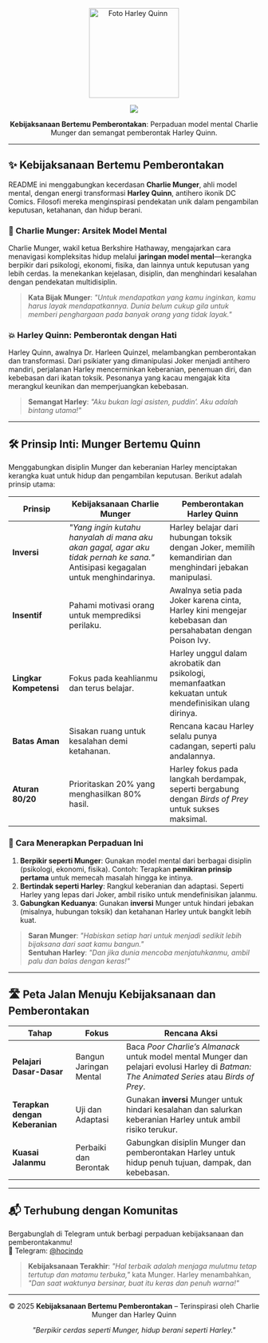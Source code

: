 <p align="center">
  <img src="https://raw.githubusercontent.com/hocindo/hocindo.github.io/main/bosan/a22.jpg" alt="Foto Harley Quinn" width="180">
</p>

<p align="center">
  <a href="https://t.me/hocindo">
    <img src="https://img.shields.io/badge/Telegram-%23Hocindo-blue?logo=telegram&logoColor=white">
  </a>
</p>

<p align="center">
  <b>Kebijaksanaan Bertemu Pemberontakan</b>: Perpaduan model mental Charlie Munger dan semangat pemberontak Harley Quinn.
</p>

---

## ✨ Kebijaksanaan Bertemu Pemberontakan
README ini menggabungkan kecerdasan **Charlie Munger**, ahli model mental, dengan energi transformasi **Harley Quinn**, antihero ikonik DC Comics. Filosofi mereka menginspirasi pendekatan unik dalam pengambilan keputusan, ketahanan, dan hidup berani.

### 🧠 Charlie Munger: Arsitek Model Mental
Charlie Munger, wakil ketua Berkshire Hathaway, mengajarkan cara menavigasi kompleksitas hidup melalui **jaringan model mental**—kerangka berpikir dari psikologi, ekonomi, fisika, dan lainnya untuk keputusan yang lebih cerdas. Ia menekankan kejelasan, disiplin, dan menghindari kesalahan dengan pendekatan multidisiplin.

> **Kata Bijak Munger**: *"Untuk mendapatkan yang kamu inginkan, kamu harus layak mendapatkannya. Dunia belum cukup gila untuk memberi penghargaan pada banyak orang yang tidak layak."*

### 💥 Harley Quinn: Pemberontak dengan Hati
Harley Quinn, awalnya Dr. Harleen Quinzel, melambangkan pemberontakan dan transformasi. Dari psikiater yang dimanipulasi Joker menjadi antihero mandiri, perjalanan Harley mencerminkan keberanian, penemuan diri, dan kebebasan dari ikatan toksik. Pesonanya yang kacau mengajak kita merangkul keunikan dan memperjuangkan kebebasan.

> **Semangat Harley**: *"Aku bukan lagi asisten, puddin’. Aku adalah bintang utama!"*

---

## 🛠️ Prinsip Inti: Munger Bertemu Quinn
Menggabungkan disiplin Munger dan keberanian Harley menciptakan kerangka kuat untuk hidup dan pengambilan keputusan. Berikut adalah prinsip utama:

| Prinsip | Kebijaksanaan Charlie Munger | Pemberontakan Harley Quinn |
|---------|-----------------------------|---------------------------|
| **Inversi** | *"Yang ingin kutahu hanyalah di mana aku akan gagal, agar aku tidak pernah ke sana."* Antisipasi kegagalan untuk menghindarinya. | Harley belajar dari hubungan toksik dengan Joker, memilih kemandirian dan menghindari jebakan manipulasi. |
| **Insentif** | Pahami motivasi orang untuk memprediksi perilaku. | Awalnya setia pada Joker karena cinta, Harley kini mengejar kebebasan dan persahabatan dengan Poison Ivy. |
| **Lingkar Kompetensi** | Fokus pada keahlianmu dan terus belajar. | Harley unggul dalam akrobatik dan psikologi, memanfaatkan kekuatan untuk mendefinisikan ulang dirinya. |
| **Batas Aman** | Sisakan ruang untuk kesalahan demi ketahanan. | Rencana kacau Harley selalu punya cadangan, seperti palu andalannya. |
| **Aturan 80/20** | Prioritaskan 20% yang menghasilkan 80% hasil. | Harley fokus pada langkah berdampak, seperti bergabung dengan *Birds of Prey* untuk sukses maksimal. |

### 🎯 Cara Menerapkan Perpaduan Ini
1. **Berpikir seperti Munger**: Gunakan model mental dari berbagai disiplin (psikologi, ekonomi, fisika). Contoh: Terapkan **pemikiran prinsip pertama** untuk memecah masalah hingga ke intinya.
2. **Bertindak seperti Harley**: Rangkul keberanian dan adaptasi. Seperti Harley yang lepas dari Joker, ambil risiko untuk mendefinisikan jalanmu.
3. **Gabungkan Keduanya**: Gunakan **inversi** Munger untuk hindari jebakan (misalnya, hubungan toksik) dan ketahanan Harley untuk bangkit lebih kuat.

> **Saran Munger**: *"Habiskan setiap hari untuk menjadi sedikit lebih bijaksana dari saat kamu bangun."*  
> **Sentuhan Harley**: *"Dan jika dunia mencoba menjatuhkanmu, ambil palu dan balas dengan keras!"*

---

## 🛣️ Peta Jalan Menuju Kebijaksanaan dan Pemberontakan
| Tahap | Fokus | Rencana Aksi |
|-------|-------|-------------|
| **Pelajari Dasar-Dasar** | Bangun Jaringan Mental | Baca *Poor Charlie’s Almanack* untuk model mental Munger dan pelajari evolusi Harley di *Batman: The Animated Series* atau *Birds of Prey*. |
| **Terapkan dengan Keberanian** | Uji dan Adaptasi | Gunakan **inversi** Munger untuk hindari kesalahan dan salurkan keberanian Harley untuk ambil risiko terukur. |
| **Kuasai Jalanmu** | Perbaiki dan Berontak | Gabungkan disiplin Munger dan pemberontakan Harley untuk hidup penuh tujuan, dampak, dan kebebasan. |

---

## 📬 Terhubung dengan Komunitas
Bergabunglah di Telegram untuk berbagi perpaduan kebijaksanaan dan pemberontakanmu!  
📱 Telegram: [@hocindo](https://t.me/hocindo)

> **Kebijaksanaan Terakhir**: *"Hal terbaik adalah menjaga mulutmu tetap tertutup dan matamu terbuka,"* kata Munger. Harley menambahkan, *"Dan saat waktunya bersinar, buat itu keras dan penuh warna!"*

---

<p align="center">
  © 2025 <b>Kebijaksanaan Bertemu Pemberontakan</b> – Terinspirasi oleh Charlie Munger dan Harley Quinn
</p>

<p align="center">
  <i>"Berpikir cerdas seperti Munger, hidup berani seperti Harley."</i>
</p>

